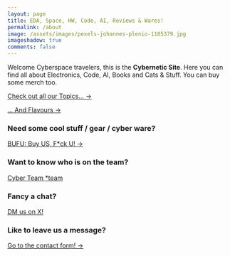 ```yaml
---
layout: page
title: EDA, Space, HW, Code, AI, Reviews & Wares!
permalink: /about
image: /assets/images/pexels-johannes-plenio-1105379.jpg
imageshadow: true
comments: false
---
```

Welcome Cyberspace travelers, this is the **Cybernetic Site**. Here you can find all about Electronics, Code, AI, Books and Cats & Stuff. You can buy some merch too.

<a href="{{ site.baseurl }}/topics" class="btn btn-dark"> Check out all our Topics... &rarr;</a>

<a href="{{ site.baseurl }}/tags" class="btn btn-dark"> ... And Flavours &rarr;</a>

### Need some cool stuff / gear / cyber ware?

<a href="{{ site.baseurl }}/wares" class="btn btn-dark"> BUFU: Buy US, F*ck U! &rarr;</a>

### Want to know who is on the team?

<a href="{{ site.baseurl }}/team">Cyber Team <span class="badge badge-primary">*team</span></a>


### Fancy a chat?
<a href="https://twitter.com/messages/compose?recipient_id=1445866834096386048&amp;text=(Via cybernetic.site/about)%0A%0AYour message here" class="btn btn-primary ms-lg-3 primary-shadow"><i class="fab fa-x-twitter"></i> DM us on X!</a>

### Like to leave us a message?
<a href="{{ site.baseurl }}/contact" class="btn btn-dark"> Go to the contact form! &rarr;</a>

